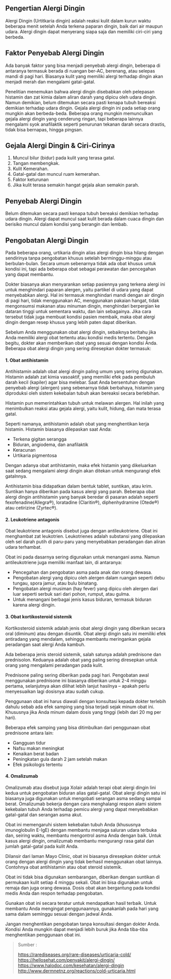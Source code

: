 ## Pengertian Alergi Dingin

Alergi Dingin (Urtitkaria dingin) adalah reaksi kulit dalam kurun waktu beberapa menit setelah Anda terkena paparan dingin, baik dari air maupun udara. Alergi dingin dapat menyerang siapa saja dan memiliki ciri-ciri yang berbeda.

## Faktor Penyebab Alergi Dingin

Ada banyak faktor yang bisa menjadi penyebab alergi dingin, beberapa di antaranya termasuk berada di ruangan ber-AC, berenang, atau selepas mandi di pagi hari. Biasanya kulit yang memiliki alergi terhadap dingin akan menjadi merah dan mengalami gatal-gatal.

Penelitian menemukan bahwa alergi dingin disebabkan oleh pelepasan histamin dan zat kimia dalam aliran darah yang dipicu oleh udara dingin. Namun demikian, belum ditemukan secara pasti kenapa tubuh bereaksi demikian terhadap udara dingin. Gejala alergi dingin ini pada setiap orang mungkin akan berbeda-beda. Beberapa orang mungkin memunculkan gejala alergi dingin yang cenderung ringan, tapi beberapa lainnya mengalami syok anafilaktik seperti penurunan tekanan darah secara drastis, tidak bisa bernapas, hingga pingsan.

## Gejala Alergi Dingin & Ciri-Cirinya
1. Muncul bilur (bidur) pada kulit yang terasa gatal.
2. Tangan membengkak.
3. Kulit Kemerahan.
4. Gatal-gatal dan muncul ruam kemerahan.
5. Faktor keturunan
6. Jika kulit terasa semakin hangat gejala akan semakin parah.

## Penyebab Alergi Dingin
Belum ditemukan secara pasti kenapa tubuh bereaksi demikian terhadap udara dingin. Alergi dapat muncul saat kulit berada dalam cuaca dingin dan berisiko muncul dalam kondisi yang berangin dan lembab. 

## Pengobatan Alergi Dingin
Pada beberapa orang, urtikaria dingin alias alergi dingin bisa hilang dengan sendirinya tanpa pengobatan khusus setelah berminggu-minggu atau berbulan-bulan. Secara umum sebenarnya tidak ada obat khusus untuk kondisi ini, tapi ada beberapa obat sebagai perawatan dan pencegahan yang dapat membantu.

Dokter biasanya akan menyarankan setiap pasiennya yang terkena alergi ini untuk menghindari paparan alergen, yaitu partikel di udara yang dapat menyebabkan alergi. Hal ini termasuk menghindari mandi dengan air dingin di pagi hari, tidak menggunakan AC, menggunakan pakaian hangat, tidak mengonsumsi makanan atau minuman dingin, menghindari berpergian ke dataran tinggi untuk sementara waktu, dan lain sebagainya. Jika cara tersebut tidak juga membuat kondisi pasien membaik, maka obat alergi dingin dengan resep khusus yang lebih paten dapat diberikan.

Sebelum Anda menggunakan obat alergi dingin, sebaiknya beritahu jika Anda memiliki alergi obat tertentu atau kondisi medis tertentu. Dengan begitu, dokter akan memberikan obat yang sesuai dengan kondisi Anda. Beberapa obat alergi dingin yang sering diresepkan dokter termasuk:

#### 1. Obat antihistamin

Antihistamin adalah obat alergi dingin paling umum yang sering digunakan. Histamin adalah zat kimia vasoaktif, yang memiliki efek pada pembuluh darah kecil (kapiler) agar bisa melebar. Saat Anda bersentuhan dengan penyebab alergi (alergen) yang sebenarnya tidak berbahaya, histamin yang diproduksi oleh sistem kekebalan tubuh akan bereaksi secara berlebihan.

Histamin pun memerintahkan tubuh untuk melawan alergen. Hal inilah yang menimbulkan reaksi atau gejala alergi, yaitu kulit, hidung, dan mata terasa gatal.

Seperti namanya, antihistamin adalah obat yang menghentikan kerja histamin. Histamin biasanya dilepaskan saat Anda:

- Terkena gigitan serangga
- Biduran, angiodema, dan anafilaktik
- Keracunan
- Urtikaria pigmentosa

Dengan adanya obat antihistamin, maka efek histamin yang dikeluarkan saat sedang mengalami alergi dingin akan ditekan untuk mengurangi efek gatalnnya.

Antihistamin bisa didapatkan dalam bentuk tablet,  suntikan, atau krim. Suntikan hanya diberikan pada kasus alergi yang parah. Beberapa obat alergi dingin antihistamin yang banyak beredar di pasaran adalah seperti fexofenadine(Allegra®), loratadine (Claritin®), diphenhydramine (Otede®) atau cetirizine (Zyrtec®).

#### 2. Leukotriene antagonis

Obat leukotriene antagonis disebut juga dengan antileukotriene. Obat ini menghambat zat leukotrien. Leukotrienes adalah substansi yang dilepaskan oleh sel darah putih di paru-paru yang menyebabkan peradangan dan aliran udara terhambat.

Obat ini pada dasarnya sering digunakan untuk menangani asma. Namun antileukotriene juga memiliki manfaat lain, di antaranya:

- Pencegahan dan pengobatan asma pada anak dan orang dewasa.
- Pengobatan alergi yang dipicu oleh alergen dalam ruangan seperti debu tungau, spora jamur, atau bulu binatang.
- Pengobatan alergi musiman (hay fever) yang dipicu oleh alergen dari luar seperti serbuk sari dari pohon, rumput, atau gulma.
- Untuk menangani berbagai jenis kasus biduran, termasuk biduran karena alergi dingin.

#### 3. Obat kortikosteroid sistemik

Kortikosteroid sistemik adalah jenis obat alergi dingin yang diberikan secara oral (diminum) atau dengan disuntik. Obat alergi dingin satu ini memiliki efek antiradang yang mendalam, sehingga membantu meringankan gejala peradangan saat alergi Anda kambuh.

Ada beberapa jenis steroid sistemik, salah satunya adalah prednisone dan prednisolon. Keduanya adalah obat yang paling sering diresepkan untuk orang yang mengalami peradangan pada kulit.

Prednisone paling sering diberikan pada pagi hari. Pengobatan awal menggunakan prednisone ini biasanya diberikan untuk 2-4 minggu pertama, selanjutnya akan dilihat lebih lanjut hasilnya – apakah perlu menyesuaikan lagi dosisnya atau sudah cukup.

Penggunaan obat ini harus diawali dengan konsultasi kepada dokter terlebih dahulu sebab ada efek samping yang bisa terjadi sejak minum obat ini. Khususnya jika Anda minum dalam dosis yang tinggi (lebih dari 20 mg per hari).

Beberapa efek samping yang bisa ditimbulkan dari penggunaan obat prednisone antara lain:

- Gangguan tidur
- Nafsu makan meningkat
- Kenaikan berat badan
- Peningkatan gula darah 2 jam setelah makan
- Efek psikologis tertentu

#### 4. Omalizumab

Omalizumab atau disebut juga Xolair adalah terapi obat alergi dingin lini kedua untuk pengobatan biduran alias gatal-gatal. Obat alergi dingin satu ini biasanya juga digunakan untuk mengobati serangan asma sedang sampai berat. Omalizumab bekerja dengan cara menghalangi respon alami sistem kekebalan tubuh Anda terhadap pemicu alergi yang dapat menyebabkan gatal-gatal dan serangan asma akut.

Obat ini memengaruhi sistem kekebalan tubuh Anda (khususnya imunoglobulin E-IgE) dengan membantu menjaga saluran udara terbuka dan, seiring waktu, membantu mengontrol asma Anda dengan baik. Untuk kasus alergi dingin, omalizumab membantu mengurangi rasa gatal dan jumlah gatal-gatal pada kulit Anda.

Dilansir dari laman Mayo Clinic, obat ini biasanya diresepkan dokter untuk orang dengan alergi dingin yang tidak berhasil menggunakan obat lainnya. Contohnya obat antihistamin atau obat steroid sistemik.

Obat ini tidak bisa digunakan sembarangan, diberikan dengan suntikan di permukaan kulit setiap 4 minggu sekali. Obat ini bisa digunakan untuk remaja dan juga orang dewasa. Dosis obat akan bergantung pada kondisi medis Anda dan respon terhadap pengobatan.

Gunakan obat ini secara teratur untuk mendapatkan hasil terbaik. Untuk membantu Anda mengingat penggunaannya, gunakanlah pada hari yang sama dalam seminggu sesuai dengan jadwal Anda.

Jangan menghentikan pengobatan tanpa konsultasi dengan dokter Anda. Kondisi Anda mungkin dapat menjadi lebih buruk jika Anda tiba-tiba menghentikan penggunaan obat ini.

> Sumber :
> 
> https://rarediseases.org/rare-diseases/urticaria-cold/
> https://hellosehat.com/penyakit/alergi-dingin/
> https://www.halodoc.com/kesehatan/alergi-dingin
> http://www.dermnetnz.org/reactions/cold-urticaria.html